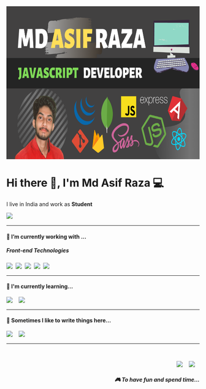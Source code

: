 
<div align="center">
  <a href="https://stephenajulu.com"><img src="https://raw.githubusercontent.com/itsmdasifraza/itsmdasifraza/main/assets/md-asif-raza-banner.png"  width="100%" height="400px" alt="md asif raza"></a>
 </div>
 <h1> Hi there 👋, I'm Md Asif Raza 💻 </h1>

<p >
  I live in India and work as <b>Student</b> 
</p>
<a href="https://instagram.com/itsmdasifraza"><img src="https://img.shields.io/badge/Instagram-E4405F?style=for-the-badge&logo=instagram&logoColor=white"></a>


<hr>

<h4> 🔭 I’m currently working with ...</h4>

<h5>Front-end Technologies</h5>
<p >
  <img src="https://img.shields.io/badge/html5%20-%23e34f26.svg?&style=for-the-badge&logo=html5&logoColor=white" />&nbsp;&nbsp;<img src="https://img.shields.io/badge/CSS3-1572B6?&style=for-the-badge&logo=css3&logoColor=white" />&nbsp;&nbsp;<img src="https://img.shields.io/badge/JavaScript-F7DF1E?style=for-the-badge&logo=javascript&logoColor=black" />&nbsp;&nbsp;<img src="https://img.shields.io/badge/Bootstrap-563D7C?style=for-the-badge&logo=bootstrap&logoColor=white">&nbsp;&nbsp;<img src="https://img.shields.io/badge/sass%20-%23cc6699.svg?&style=for-the-badge&logo=sass&logoColor=white" />&nbsp;&nbsp;
</p>


<hr>

<h4>🌱 I'm currently learning...</h4>
<p >
  <img src="https://img.shields.io/badge/TypeScript-007ACC?style=for-the-badge&logo=typescript&logoColor=white" />&nbsp;&nbsp;&nbsp;&nbsp;<img src="https://img.shields.io/badge/node.js%20-%23339933.svg?&style=for-the-badge&logo=node.js&logoColor=white" />&nbsp;&nbsp;&nbsp;&nbsp;
</p>

<hr>
<p align='right'>
<h4>💬 Sometimes I like to write things here...</h4>
  <a href="https://medium.com"><img src="https://img.shields.io/badge/medium-%2312100E.svg?&style=for-the-badge&logo=medium&logoColor=white" /></a>&nbsp;&nbsp;&nbsp;
  <a href="https://www.mdasifraza.com/blog"><img src="https://img.shields.io/badge/-My%20Blog-17bf63?&style=for-the-badge&logo=blog&logoColor=black" /></a>&nbsp;&nbsp;&nbsp;
</p>


<hr>

<br>
<p align="right">
  <a href="https://open.spotify.com"><img src="https://img.shields.io/badge/spotify-%231ED760.svg?&style=for-the-badge&logo=spotify&logoColor=white" /></a>&nbsp;&nbsp;&nbsp;
  <a href="steamcommunity.com"><img src="https://img.shields.io/badge/Steam-%23000000.svg?&style=for-the-badge&logo=steam&logoColor=white" /></a>&nbsp;&nbsp;&nbsp;
  <h5 align="right">🎮 To have fun and spend time...</h5>
</p>




